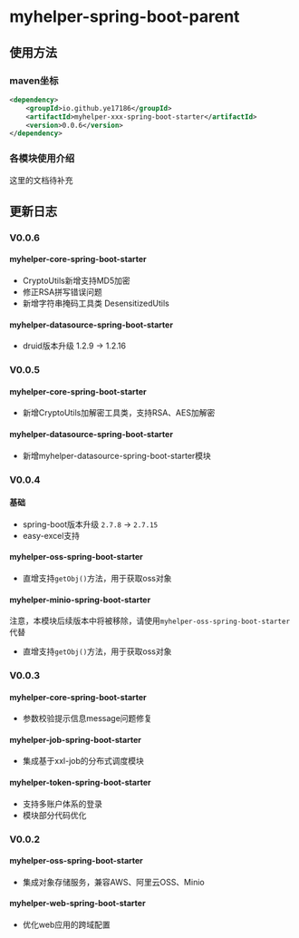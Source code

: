 # myhelper-spring-boot-parent
## 使用方法
### maven坐标
```xml
<dependency>
    <groupId>io.github.ye17186</groupId>
    <artifactId>myhelper-xxx-spring-boot-starter</artifactId>
    <version>0.0.6</version>
</dependency>
```

### 各模块使用介绍
这里的文档待补充

## 更新日志

### V0.0.6
#### myhelper-core-spring-boot-starter
- CryptoUtils新增支持MD5加密
- 修正RSA拼写错误问题
- 新增字符串掩码工具类 DesensitizedUtils
#### myhelper-datasource-spring-boot-starter
- druid版本升级 1.2.9 -> 1.2.16

### V0.0.5
#### myhelper-core-spring-boot-starter
- 新增CryptoUtils加解密工具类，支持RSA、AES加解密
#### myhelper-datasource-spring-boot-starter
- 新增myhelper-datasource-spring-boot-starter模块

### V0.0.4
#### 基础
- spring-boot版本升级 `2.7.8` -> `2.7.15`
- easy-excel支持

#### myhelper-oss-spring-boot-starter
- 直增支持`getObj()`方法，用于获取oss对象

#### myhelper-minio-spring-boot-starter
注意，本模块后续版本中将被移除，请使用`myhelper-oss-spring-boot-starter`代替
- 直增支持`getObj()`方法，用于获取oss对象

### V0.0.3
#### myhelper-core-spring-boot-starter
- 参数校验提示信息message问题修复

#### myhelper-job-spring-boot-starter
- 集成基于xxl-job的分布式调度模块

#### myhelper-token-spring-boot-starter
- 支持多账户体系的登录
- 模块部分代码优化

### V0.0.2 
#### myhelper-oss-spring-boot-starter
- 集成对象存储服务，兼容AWS、阿里云OSS、Minio

#### myhelper-web-spring-boot-starter
- 优化web应用的跨域配置